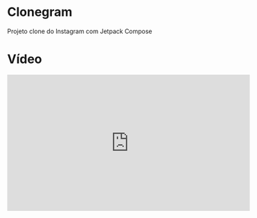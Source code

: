 # Clonegram
Projeto clone do Instagram com Jetpack Compose

# Vídeo
<iframe width="560" height="315" src="https://www.youtube.com/embed/SEbRbP0w9C0" frameborder="0" allowfullscreen></iframe>

